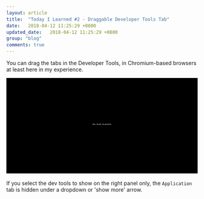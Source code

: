 ```yaml
---
layout: article
title:  "Today I Learned #2 - Draggable Developer Tools Tab"
date:   2018-04-12 11:25:29 +0800
updated_date:   2018-04-12 11:25:29 +0800
group: "blog"
comments: true
---
```

You can drag the tabs in the Developer Tools, in Chromium-based browsers at least here in my experience.

![draggable dev tools tab](/img/til2/dev_tools_draggable.gif)

If you select the dev tools to show on the right panel only, the `Application` tab is hidden under a dropdown or 'show more' arrow.
